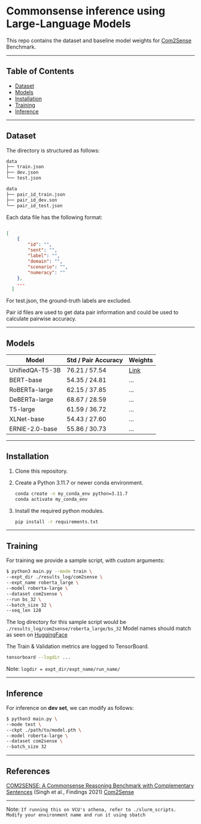 
# Commonsense inference using Large-Language Models

This repo contains the dataset and baseline model weights for
[Com2Sense](https://arxiv.org/abs/2106.00969) Benchmark.

---

## Table of Contents

- [Dataset](#dataset)
- [Models](#models)
- [Installation](#installation)
- [Training](#training)
- [Inference](#inference)
  
---

## Dataset

The directory is structured as follows:

```bash
data
├── train.json
├── dev.json
└── test.json

data
├── pair_id_train.json
├── pair_id_dev.son
└── pair_id_test.json
```

Each data file has the following format:

```json

[   
    {
        "id": "",
        "sent": "",
        "label": "",
        "domain": "",
        "scenario": "",
        "numeracy": ""
    },
    ...
  ]

```

For test.json, the ground-truth labels are excluded.

Pair id files are used to get data pair information and could be used to calculate pairwise accuracy.

---

## Models

| Model             | Std / Pair Accuracy | Weights  |
| ---------         | ------------------- | --------- |
| UnifiedQA-T5-3B      | 76.21 / 57.54       | [Link](https://drive.google.com/file/d/1uQnxZAkSoDc8JEmESzTl0XVE8kHpm_10/view?usp=sharing)|
| BERT-base     | 54.35 / 24.81       | ... |
| RoBERTa-large     | 62.15 / 37.85       | ... |
| DeBERTa-large     | 68.67 / 28.59       | ... |
| T5-large     | 61.59 / 36.72       | ... |
| XLNet-base     | 54.43 / 27.60       | ... |
| ERNIE-2.0-base     | 55.86 / 30.73       | ... |

---

## Installation

1. Clone this repository.
2. Create a Python 3.11.7 or newer conda environment.

    ```bash
    conda create -n my_conda_env python=3.11.7
    conda activate my_conda_env
    ```

3. Install the required python modules.

    ```bash
    pip install -r requirements.txt
    ```

---

## Training

For training we provide a sample script, with custom arguments:
  
```bash
$ python3 main.py --mode train \
--expt_dir ./results_log/com2sense \
--expt_name roberta_large \
--model roberta-large \
--dataset com2sense \
--run bs_32 \
--batch_size 32 \
--seq_len 128
```

The log directory for this sample script would be `./results_log/com2sense/roberta_large/bs_32`
Model names should match as seen on [HuggingFace](https://huggingface.co/)

The Train & Validation metrics are logged to TensorBoard.

```bash
tensorboard --logdir ...
```

Note: `logdir = expt_dir/expt_name/run_name/`

---

## Inference

For inference on **dev set**, we can modify as follows:
  
```bash
$ python3 main.py \
--mode test \
--ckpt ./path/to/model.pth \
--model roberta-large \
--dataset com2sense \
--batch_size 32
```

---

## References

[COM2SENSE: A Commonsense Reasoning Benchmark with Complementary Sentences](https://aclanthology.org/2021.findings-acl.78) (Singh et al., Findings 2021)
[Com2Sense](https://github.com/PlusLabNLP/Com2Sense)

---

Note: `If running this on VCU's athena, refer to ./slurm_scripts. Modify your environment name and run it using sbatch`
